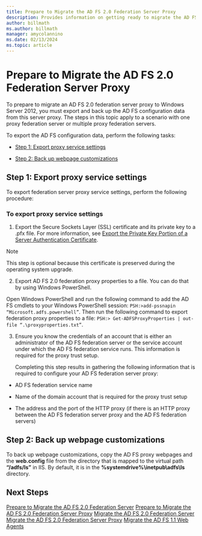 ```yaml
---
title: Prepare to Migrate the AD FS 2.0 Federation Server Proxy
description: Provides information on getting ready to migrate the AD FS server proxy to Windows Server 2012.
author: billmath
ms.author: billmath
manager: amycolannino
ms.date: 02/13/2024
ms.topic: article
---
```


# Prepare to Migrate the AD FS 2.0 Federation Server Proxy

To prepare to migrate an AD FS 2.0 federation server proxy to Windows Server 2012, you must export and back up the AD FS configuration data from this server proxy.  The steps in this topic apply to a scenario with one proxy federation server or multiple proxy federation servers.

 To export the AD FS configuration data, perform the following tasks:

-   [Step 1: Export proxy service settings](#step-1-export-proxy-service-settings)

-   [Step 2: Back up webpage customizations](#step-2-back-up-webpage-customizations)

##  Step 1: Export proxy service settings
 To export federation server proxy service settings, perform the following procedure:

### To export proxy service settings

1.  Export the Secure Sockets Layer (SSL) certificate and its private key to a .pfx file. For more information, see [Export the Private Key Portion of a Server Authentication Certificate](export-the-private-key-portion-of-a-server-authentication-certificate.md).

> [!NOTE]
>  This step is optional because this certificate is preserved during the operating system upgrade.

2. Export AD FS 2.0 federation proxy properties to a file. You can do that by using Windows PowerShell.

Open Windows PowerShell and run the following command to add the AD FS cmdlets to your Windows PowerShell session: `PSH:>add-pssnapin “Microsoft.adfs.powershell”`. Then run the following command to export federation proxy properties to a file: `PSH:> Get-ADFSProxyProperties | out-file “.\proxyproperties.txt”`.

3. Ensure you know the credentials of an account that is either an administrator of the AD FS federation server or the service account under which the AD FS federation service runs.  This information is required for the proxy trust setup.

   Completing this step results in gathering the following information that is required to configure your AD FS federation server proxy:

-   AD FS federation service name

-   Name of the domain account that is required for the proxy trust setup

-   The address and the port of the HTTP proxy (if there is an HTTP proxy between the AD FS federation server proxy and the AD FS federation servers)

##  Step 2: Back up webpage customizations
 To back up webpage customizations, copy the AD FS proxy webpages and the **web.config** file from the directory that is mapped to the virtual path **“/adfs/ls”** in IIS.  By default, it is in the **%systemdrive%\inetpub\adfs\ls** directory.

## Next Steps
 [Prepare to Migrate the AD FS 2.0 Federation Server](prepare-to-migrate-ad-fs-fed-server.md)
 [Prepare to Migrate the AD FS 2.0 Federation Server Proxy](prepare-to-migrate-ad-fs-fed-proxy.md)
 [Migrate the AD FS 2.0 Federation Server](migrate-the-ad-fs-fed-server.md)
 [Migrate the AD FS 2.0 Federation Server Proxy](migrate-the-ad-fs-2-fed-server-proxy.md)
 [Migrate the AD FS 1.1 Web Agents](migrate-the-ad-fs-web-agent.md)
